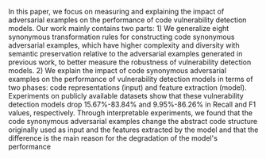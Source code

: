 In this paper, we focus on measuring and explaining the impact of adversarial examples on the performance of code vulnerability detection models. Our work mainly contains two parts: 1) We generalize eight synonymous transformation rules for constructing code synonymous adversarial examples, which have higher complexity and diversity with semantic preservation relative to the adversarial examples generated in previous work, to better measure the robustness of vulnerability detection models. 2) We explain the impact of code synonymous adversarial examples on the performance of vulnerability detection models in terms of two phases: code representations (input) and feature extraction (model). Experiments on publicly available datasets show that these vulnerability detection models drop 15.67\%-83.84\% and 9.95\%-86.26\% in Recall and F1 values, respectively. Through interpretable experiments, we found that the code synonymous adversarial examples change the abstract code structure originally used as input and the features extracted by the model and that the difference is the main reason for the degradation of the model's performance
